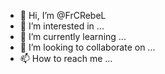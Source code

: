 - 👋 Hi, I’m @FrCRebeL
- 👀 I’m interested in ...
- 🌱 I’m currently learning ...
- 💞️ I’m looking to collaborate on ...
- 📫 How to reach me ...

<!---
FrCRebeL/FrCRebeL is a ✨ special ✨ repository because its `README.md` (this file) appears on your GitHub profile.
You can click the Preview link to take a look at your changes.
--->
